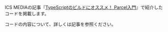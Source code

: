 ICS MEDIAの記事『[TypeScriptのビルドにオススメ！ Parcel入門](https://ics.media/entry/190325/)』で紹介したコードを掲載します。

コードの内容について、詳しくは記事を参照ください。
